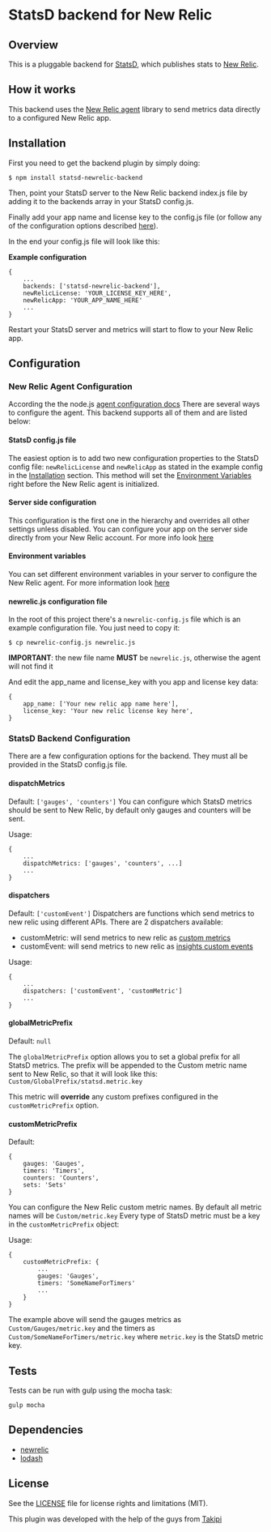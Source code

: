 # StatsD backend for New Relic

## Overview
This is a pluggable backend for [StatsD](https://github.com/etsy/statsd), which publishes stats to [New Relic](https://www.newrelic.com).

## How it works
This backend uses the [New Relic agent](https://docs.newrelic.com/docs/agents/nodejs-agent/getting-started/new-relic-nodejs) 
library to send metrics data directly to a configured New Relic app.

## Installation

First you need to get the backend plugin by simply doing:

    $ npm install statsd-newrelic-backend
        
Then, point your StatsD server to the New Relic backend index.js file by adding it to the backends array in your StatsD config.js.

Finally add your app name and license key to the config.js file (or follow any of the configuration options described [here](#configsection)).

In the end your config.js file will look like this:

<a name="installation-config"></a> **Example configuration**
    
    {
    	...
    	backends: ['statsd-newrelic-backend'],
    	newRelicLicense: 'YOUR_LICENSE_KEY_HERE',
        newRelicApp: 'YOUR_APP_NAME_HERE'
    	...
    }    

Restart your StatsD server and metrics will start to flow to your New Relic app.

## <a name="configsection"></a> Configuration

### New Relic Agent Configuration
According the the node.js [agent configuration docs](https://docs.newrelic.com/docs/agents/nodejs-agent/installation-configuration/configuring-nodejs)
There are several ways to configure the agent. This backend supports all of them and are listed below:

#### StatsD config.js file
The easiest option is to add two new configuration properties to the StatsD config file: `newRelicLicense` and `newRelicApp`
as stated in the example config in the [Installation](#installation-config) section.
This method will set the [Environment Variables](#env-var) right before the New Relic agent is initialized.

#### Server side configuration
This configuration is the first one in the hierarchy and overrides all other settings unless disabled. You can configure
your app on the server side directly from your New Relic account. For more info look [here](https://docs.newrelic.com/docs/agents/nodejs-agent/installation-configuration/configuring-nodejs#ui_settings)

#### <a name="env-var"></a> Environment variables
You can set different environment variables in your server to configure the New Relic agent. For more information look [here](https://docs.newrelic.com/docs/agents/nodejs-agent/installation-configuration/configuring-nodejs-environment-variables)

#### newrelic.js configuration file
In the root of this project there's a `newrelic-config.js` file which is an example configuration file. You just need to copy it:

    $ cp newrelic-config.js newrelic.js
    
**IMPORTANT**: the new file name **MUST** be `newrelic.js`, otherwise the agent will not find it

And edit the app_name and license_key with you app and license key data:

    {
        app_name: ['Your new relic app name here'],
        license_key: 'Your new relic license key here',
    }

### StatsD Backend Configuration
There are a few configuration options for the backend. They must all be provided in the StatsD config.js file.

#### dispatchMetrics
Default: `['gauges', 'counters']`
You can configure which StatsD metrics should be sent to New Relic, by default only gauges and counters will be sent.
   
Usage:


    {
        ...
        dispatchMetrics: ['gauges', 'counters', ...]
        ...
    }
    
#### dispatchers
Default: `['customEvent']`
Dispatchers are functions which send metrics to new relic using different APIs. There are 2 dispatchers available:

- customMetric: will send metrics to new relic as [custom metrics](https://docs.newrelic.com/docs/apm/other-features/metrics/custom-metrics)
- customEvent: will send metrics to new relic as [insights custom events](https://docs.newrelic.com/docs/insights/new-relic-insights/understanding-insights/new-relic-insights)
   
Usage:


    {
        ...
        dispatchers: ['customEvent', 'customMetric']
        ...
    }
    
#### globalMetricPrefix
Default: `null`

The `globalMetricPrefix` option allows you to set a global prefix for all StatsD metrics. The prefix will be appended
to the Custom metric name sent to New Relic, so that it will look like this: `Custom/GlobalPrefix/statsd.metric.key`

This metric will **override** any custom prefixes configured in the `customMetricPrefix` option.

#### customMetricPrefix
Default:
    
    {
        gauges: 'Gauges',
        timers: 'Timers',
        counters: 'Counters',
        sets: 'Sets'   
    }

You can configure the New Relic custom metric names. By default all metric names will be `Custom/metric.key`
Every type of StatsD metric must be a key in the `customMetricPrefix` object:

Usage:

    {
        customMetricPrefix: {
            ... 
            gauges: 'Gauges',
            timers: 'SomeNameForTimers'
            ...
        }
    }
   
The example above will send the gauges metrics as `Custom/Gauges/metric.key` and the timers as `Custom/SomeNameForTimers/metric.key`
where `metric.key` is the StatsD metric key.

## Tests
Tests can be run with gulp using the mocha task:

`gulp mocha`

## Dependencies
- [newrelic](https://www.npmjs.com/package/newrelic)
- [lodash](https://www.npmjs.com/package/lodash)


## License
See the [LICENSE](LICENSE.md) file for license rights and limitations (MIT).



This plugin was developed with the help of the guys from [Takipi](https://www.takipi.com)